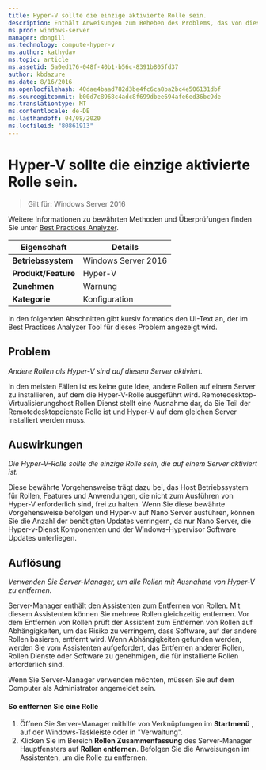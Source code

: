 ```yaml
---
title: Hyper-V sollte die einzige aktivierte Rolle sein.
description: Enthält Anweisungen zum Beheben des Problems, das von dieser Best Practices Analyzer Regel gemeldet wird.
ms.prod: windows-server
manager: dongill
ms.technology: compute-hyper-v
ms.author: kathydav
ms.topic: article
ms.assetid: 5a0ed176-048f-40b1-b56c-8391b805fd37
author: kbdazure
ms.date: 8/16/2016
ms.openlocfilehash: 40dae4baad782d3be4fc6ca8ba2bc4e506131dbf
ms.sourcegitcommit: b00d7c8968c4adc8f699dbee694afe6ed36bc9de
ms.translationtype: MT
ms.contentlocale: de-DE
ms.lasthandoff: 04/08/2020
ms.locfileid: "80861913"
---
```

# <a name="hyper-v-should-be-the-only-enabled-role"></a>Hyper-V sollte die einzige aktivierte Rolle sein.

>Gilt für: Windows Server 2016

Weitere Informationen zu bewährten Methoden und Überprüfungen finden Sie unter [Best Practices Analyzer](https://go.microsoft.com/fwlink/?LinkId=122786).  
  
|Eigenschaft|Details|  
|-|-|  
|**Betriebssystem**|Windows Server 2016|  
|**Produkt/Feature**|Hyper-V|  
|**Zunehmen**|Warnung|  
|**Kategorie**|Konfiguration|  
  
In den folgenden Abschnitten gibt kursiv formatics den UI-Text an, der im Best Practices Analyzer Tool für dieses Problem angezeigt wird.  
  
## <a name="issue"></a>Problem  
  
*Andere Rollen als Hyper-V sind auf diesem Server aktiviert.*  
  
In den meisten Fällen ist es keine gute Idee, andere Rollen auf einem Server zu installieren, auf dem die Hyper-V-Rolle ausgeführt wird. Remotedesktop-Virtualisierungshost Rollen Dienst stellt eine Ausnahme dar, da Sie Teil der Remotedesktopdienste Rolle ist und Hyper-V auf dem gleichen Server installiert werden muss.  
  
## <a name="impact"></a>Auswirkungen  
  
*Die Hyper-V-Rolle sollte die einzige Rolle sein, die auf einem Server aktiviert ist.*  
  
Diese bewährte Vorgehensweise trägt dazu bei, das Host Betriebssystem für Rollen, Features und Anwendungen, die nicht zum Ausführen von Hyper-V erforderlich sind, frei zu halten. Wenn Sie diese bewährte Vorgehensweise befolgen und Hyper-v auf Nano Server ausführen, können Sie die Anzahl der benötigten Updates verringern, da nur Nano Server, die Hyper-v-Dienst Komponenten und der Windows-Hypervisor Software Updates unterliegen.  
  
## <a name="resolution"></a>Auflösung  
  
*Verwenden Sie Server-Manager, um alle Rollen mit Ausnahme von Hyper-V zu entfernen.*  
  
Server-Manager enthält den Assistenten zum Entfernen von Rollen. Mit diesem Assistenten können Sie mehrere Rollen gleichzeitig entfernen. Vor dem Entfernen von Rollen prüft der Assistent zum Entfernen von Rollen auf Abhängigkeiten, um das Risiko zu verringern, dass Software, auf der andere Rollen basieren, entfernt wird. Wenn Abhängigkeiten gefunden werden, werden Sie vom Assistenten aufgefordert, das Entfernen anderer Rollen, Rollen Dienste oder Software zu genehmigen, die für installierte Rollen erforderlich sind.   
  
Wenn Sie Server-Manager verwenden möchten, müssen Sie auf dem Computer als Administrator angemeldet sein.  
  
#### <a name="to-remove-a-role"></a>So entfernen Sie eine Rolle  
  
1.  Öffnen Sie Server-Manager mithilfe von Verknüpfungen im **Startmenü** , auf der Windows-Taskleiste oder in "Verwaltung".  
2.   Klicken Sie im Bereich **Rollen Zusammenfassung** des Server-Manager Hauptfensters auf **Rollen entfernen**. Befolgen Sie die Anweisungen im Assistenten, um die Rolle zu entfernen.   
  
  
  


